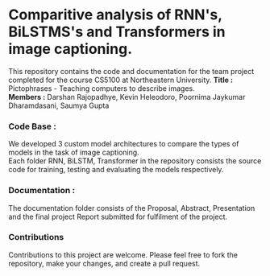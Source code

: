 # Comparitive analysis of RNN's, BiLSTMS's and Transformers in image captioning.

This repository contains the code and documentation for the team project completed for the course CS5100 at Northeastern University.
**Title :** Pictophrases - Teaching computers to describe images.  
**Members :** Darshan Rajopadhye, Kevin Heleodoro, Poornima Jaykumar Dharamdasani, Saumya Gupta 

### Code Base :

We developed 3 custom model architectures to compare the types of models in the task of image captioning.  
Each folder RNN, BiLSTM, Transformer in the repository consists the source code for training, testing and evaluating the models respectively.  

### Documentation : 

The documentation folder consists of the Proposal, Abstract, Presentation and the final project Report submitted for fulfilment of the project.

### Contributions

Contributions to this project are welcome. Please feel free to fork the repository, make your changes, and create a pull request.

